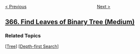 <!--|This file generated by command(leetcode description); DO NOT EDIT.    |-->
<!--+----------------------------------------------------------------------+-->
<!--|@author    openset <openset.wang@gmail.com>                           |-->
<!--|@link      https://github.com/openset                                 |-->
<!--|@home      https://github.com/openset/leetcode                        |-->
<!--+----------------------------------------------------------------------+-->

[< Previous](https://github.com/openset/leetcode/tree/master/problems/water-and-jug-problem "Water and Jug Problem")
　　　　　　　　　　　　　　　　
[Next >](https://github.com/openset/leetcode/tree/master/problems/valid-perfect-square "Valid Perfect Square")

## [366. Find Leaves of Binary Tree (Medium)](https://leetcode.com/problems/find-leaves-of-binary-tree "寻找完全二叉树的叶子节点")



### Related Topics
  [[Tree](https://github.com/openset/leetcode/tree/master/tag/tree/README.md)]
  [[Depth-first Search](https://github.com/openset/leetcode/tree/master/tag/depth-first-search/README.md)]
